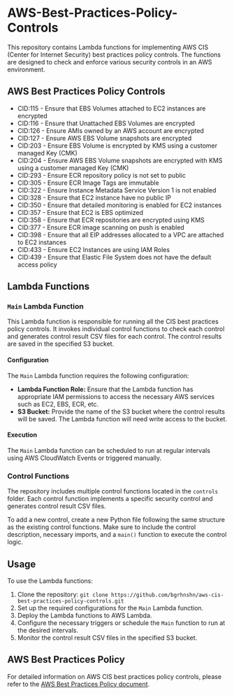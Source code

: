 <h1>AWS-Best-Practices-Policy-Controls</h1>

<p>This repository contains Lambda functions for implementing AWS CIS (Center for Internet Security) best practices policy controls. The functions are designed to check and enforce various security controls in an AWS environment.</p>

<h2>AWS Best Practices Policy Controls</h2>
<ul>
  <li>CID:115 - Ensure that EBS Volumes attached to EC2 instances are encrypted</li>
  <li>CID:116 - Ensure that Unattached EBS Volumes are encrypted</li>
  <li>CID:126 - Ensure AMIs owned by an AWS account are encrypted</li>
  <li>CID:127 - Ensure AWS EBS Volume snapshots are encrypted</li>
  <li>CID:203 - Ensure EBS Volume is encrypted by KMS using a customer managed Key (CMK)</li>
  <li>CID:204 - Ensure AWS EBS Volume snapshots are encrypted with KMS using a customer managed Key (CMK)</li>
  <li>CID:293 - Ensure ECR repository policy is not set to public</li>
  <li>CID:305 - Ensure ECR Image Tags are immutable</li>
  <li>CID:322 - Ensure Instance Metadata Service Version 1 is not enabled</li>
  <li>CID:328 - Ensure that EC2 instance have no public IP</li>
  <li>CID:350 - Ensure that detailed monitoring is enabled for EC2 instances</li>
  <li>CID:357 - Ensure that EC2 is EBS optimized</li>
  <li>CID:358 - Ensure that ECR repositories are encrypted using KMS</li>
  <li>CID:377 - Ensure ECR image scanning on push is enabled</li>
  <li>CID:398 - Ensure that all EIP addresses allocated to a VPC are attached to EC2 instances</li>
  <li>CID:433 - Ensure EC2 Instances are using IAM Roles</li>
  <li>CID:439 - Ensure that Elastic File System does not have the default access policy</li>
</ul>

<h2>Lambda Functions</h2>

<h3><code>Main</code> Lambda Function</h3>

<p>This Lambda function is responsible for running all the CIS best practices policy controls. It invokes individual control functions to check each control and generates control result CSV files for each control. The control results are saved in the specified S3 bucket.</p>

<h4>Configuration</h4>

<p>The <code>Main</code> Lambda function requires the following configuration:</p>
<ul>
  <li><strong>Lambda Function Role:</strong> Ensure that the Lambda function has appropriate IAM permissions to access the necessary AWS services such as EC2, EBS, ECR, etc.</li>
  <li><strong>S3 Bucket:</strong> Provide the name of the S3 bucket where the control results will be saved. The Lambda function will need write access to the bucket.</li>
</ul>

<h4>Execution</h4>

<p>The <code>Main</code> Lambda function can be scheduled to run at regular intervals using AWS CloudWatch Events or triggered manually.</p>

<h3>Control Functions</h3>

<p>The repository includes multiple control functions located in the <code>controls</code> folder. Each control function implements a specific security control and generates control result CSV files.</p>

<p>To add a new control, create a new Python file following the same structure as the existing control functions. Make sure to include the control description, necessary imports, and a <code>main()</code> function to execute the control logic.</p>

<h2>Usage</h2>

<p>To use the Lambda functions:</p>

<ol>
  <li>Clone the repository: <code>git clone https://github.com/bgrhnshn/aws-cis-best-practices-policy-controls.git</code></li>
  <li>Set up the required configurations for the <code>Main</code> Lambda function.</li>
  <li>Deploy the Lambda functions to AWS Lambda.</li>
  <li>Configure the necessary triggers or schedule the <code>Main</code> function to run at the desired intervals.</li>
  <li>Monitor the control result CSV files in the specified S3 bucket.</li>
</ol>

<h2>AWS Best Practices Policy</h2>

<p>For detailed information on AWS CIS best practices policy controls, please refer to the <a href="AWS%20Best%20Practices%20Policy.pdf">AWS Best Practices Policy document</a>.</p>
